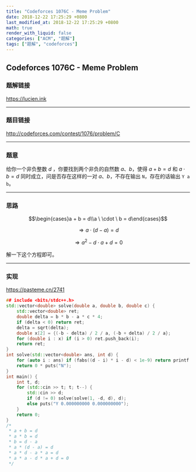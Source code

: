 ```yaml
---
title: "Codeforces 1076C - Meme Problem"
date: 2018-12-22 17:25:29 +0800
last_modified_at: 2018-12-22 17:25:29 +0800
math: true
render_with_liquid: false
categories: ["ACM", "题解"]
tags: ["题解", "codeforces"]
---
```


## Codeforces 1076C - Meme Problem

### 题解链接

https://lucien.ink

---
### 题目链接

http://codeforces.com/contest/1076/problem/C

---
### 题意

给你一个非负整数 $d$ ，你要找到两个非负的自然数 $a$、$b$，使得 $a + b = d$ 和 $a \cdot b = d$ 同时成立，问是否存在这样的一对 $a$、$b$，不存在输出 `N`，存在的话输出 `Y a b`。

---
### 思路

$$\begin{cases}a + b = d\\a \ \cdot \  b = d\end{cases}$$

$$\Rightarrow a \cdot (d - a) = d$$

$$\Rightarrow a ^ 2 - d \cdot a + d = 0$$

解一下这个方程即可。

---
### 实现

https://pasteme.cn/2741

```cpp
## include <bits/stdc++.h>
std::vector<double> solve(double a, double b, double c) {
    std::vector<double> ret;
    double delta = b * b - a * c * 4;
    if (delta < 0) return ret;
    delta = sqrt(delta);
    double x[2] = {(-b - delta) / 2 / a, (-b + delta) / 2 / a};
    for (double i : x) if (i > 0) ret.push_back(i);
    return ret;
}
int solve(std::vector<double> ans, int d) {
    for (auto i : ans) if (fabs((d - i) * i - d) < 1e-9) return printf("Y %.9lf %.9lf\n", i, d - i);
    return 0 * puts("N");
}
int main() {
    int t, d;
    for (std::cin >> t; t; t--) {
        std::cin >> d;
        if (d != 0) solve(solve(1, -d, d), d);
        else puts("Y 0.000000000 0.000000000");
    }
    return 0;
}
/*
 * a + b = d
 * a * b = d
 * b = d - a
 * a * (d - a) = d
 * a * d - a * a = d
 * a * a - d * a + d = 0
 */

```
